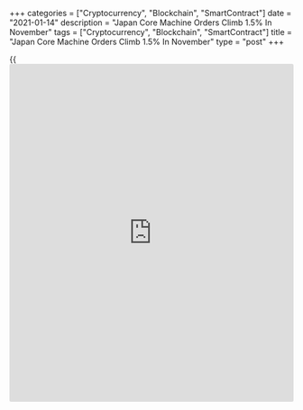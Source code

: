 +++
categories = ["Cryptocurrency", "Blockchain", "SmartContract"]
date = "2021-01-14"
description = "Japan Core Machine Orders Climb 1.5% In November"
tags = ["Cryptocurrency", "Blockchain", "SmartContract"]
title = "Japan Core Machine Orders Climb 1.5% In November"
type = "post"
+++

{{<iframe id="large-banner" src="https://www.bounty.group/#slide=8.0" width="100%" height="600" scrolling="no" style="border: 0px solid rgb(216, 221, 230); border-radius: 3px;">}}

The value of core machine orders in Japan rose a seasonally adjusted 1.5
percent on month in November, the Cabinet Office said on Thursday -
standing at 854.8 billion yen.

That beat forecasts for a decline of 6.2 percent following the 17.1
percent spike in October.

On a yearly basis, core machine orders were down 11.3 percent - but that
also beat forecasts for a fall of 15.4 percent following the 2.8 percent
gain in the previous month.

Government orders rose 0.4 percent on month and fell 2.1 percent on year
to 249.3 billion yen, while orders from overseas gained 5.9 percent on
month and 25.4 percent on year to 978.5 billion yen and orders through
agencies sank 6.6 percent on month and 12.2 percent on year to 102.4
billion yen.

The overall value of machine orders in Japan, including volatile ones
for ships and utilities, fell 1/5 percent on month and 0.2 percent on
year to 2,266.3 billion yen.

The forecast for core machine orders in the fourth quarter of 2020
suggests a decline of 1.9 percent on quarter and 13.2 percent on year.

Also on Thursday, the Bank of Japan said that producer prices fell 2.0
percent on year in December - beating expectations for a decline of 2.2
percent, which would have been unchanged from the November reading.

On a monthly basis, producer prices added 0.5 percent - again exceeding
expectations for an increase of 0.2 percent following the flat reading a
month earlier.

Export prices were up 0.8 percent on month and down 1.3 percent on year
on a yen basis, the bank said, while import prices rose 1.9 percent on
month and fell 9.8 percent on year.

For comments and feedback [contact](https://www.playgroundfx.com/contact/): editorial@rtt[news](https://www.letsplayfx.com/blog/forex-news-website/).com

[Economic News][1]

 **What parts of the world are seeing the best (and worst) economic
performances lately? Click[here][2] to check out our [Econ Scorecard][2]
and find out! See up-to-the-moment [ranking](https://www.playgroundfx.com/blog/crypto-exchange-ranking/)s for the best and worst
performers in [GDP][3], [unemployment rate][4], [inflation][2] and much
more.**

   1. www.rtt[news](https://www.letsplayfx.com/blog/forex-news-website/).com/Content/EconomicNews.aspx
   2. www.rtt[news](https://www.letsplayfx.com/blog/forex-news-website/).com/economic-scorecard/world-rank/CPI/highest-performance.aspx
   3. www.rtt[news](https://www.letsplayfx.com/blog/forex-news-website/).com/economic-scorecard/world-rank/GDP/highest-performance.aspx
   4. www.rtt[news](https://www.letsplayfx.com/blog/forex-news-website/).com/economic-scorecard/world-rank/unemployment-rate/lowest-performance.aspx